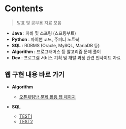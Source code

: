 # Contents
> 발표 및 공부용 자료 모음
* **Java** : 자바 및 스프링 (스프링부트)
* **Python** : 파이썬 코드, 주피터 노트북
* **SQL** : RDBMS (Oracle, MySQL, MariaDB 등)
* **Algorithm** : 프로그래머스 등 알고리즘 문제 풀이
* **Dev** : 프로그램 서비스 기획 및 개발 과정 관련 인사이트 자료

## 웹 구현 내용 바로 가기

- **Algorithm**
  - [오픈채팅방 문제 활용 웹 페이지](https://qus0in.github.io/Contents/Algorithm/openchat/web/record.html)

- **SQL**
  - [TEST1](https://qus0in.github.io/Contents/SQL/190722/sql_test.html)
  - [TEST2](https://qus0in.github.io/Contents/SQL/190723/sql_test2.html)
